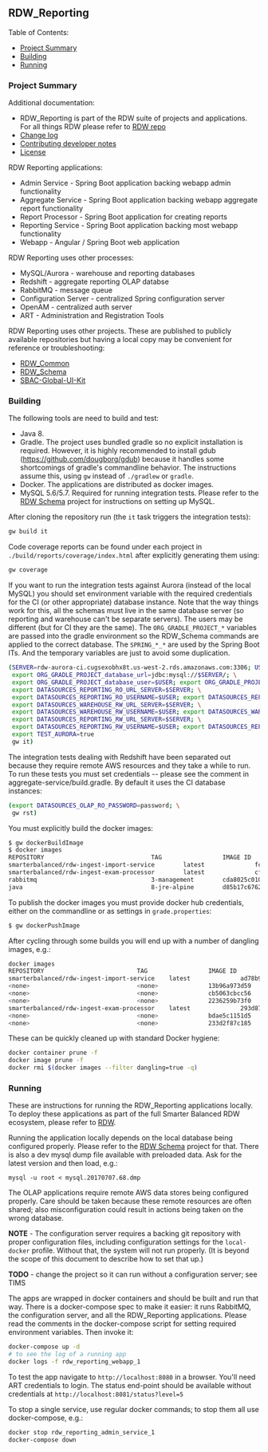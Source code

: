 ## RDW_Reporting

Table of Contents:
* [Project Summary](#project-summary)
* [Building](#building)
* [Running](#running)


### Project Summary
Additional documentation:
* RDW_Reporting is part of the RDW suite of projects and applications. For all things RDW please refer to [RDW repo](https://github.com/SmarterApp/RDW)
* [Change log](CHANGELOG.md)
* [Contributing developer notes](CONTRIBUTING.md)
* [License](LICENSE)

RDW Reporting applications:
* Admin Service - Spring Boot application backing webapp admin functionality
* Aggregate Service - Spring Boot application backing webapp aggregate report functionality
* Report Processor - Spring Boot application for creating reports
* Reporting Service - Spring Boot application backing most webapp functionality
* Webapp - Angular / Spring Boot web application

RDW Reporting uses other processes:
* MySQL/Aurora - warehouse and reporting databases
* Redshift - aggregate reporting OLAP databse
* RabbitMQ - message queue
* Configuration Server - centralized Spring configuration server
* OpenAM - centralized auth server
* ART - Administration and Registration Tools

RDW Reporting uses other projects. These are published to publicly available repositories but having a local
copy may be convenient for reference or troubleshooting:
* [RDW_Common](https://github.com/SmarterApp/RDW_Common)
* [RDW_Schema](https://github.com/SmarterApp/RDW_Schema)
* [SBAC-Global-UI-Kit](https://github.com/SmarterApp/SBAC-Global-UI-Kit)


### Building
The following tools are need to build and test:
* Java 8.
* Gradle. The project uses bundled gradle so no explicit installation is required. However, it is highly 
recommended to install gdub (https://github.com/dougborg/gdub) because it handles some shortcomings of 
gradle's commandline behavior. The instructions assume this, using `gw` instead of `./gradlew` or `gradle`.
* Docker. The applications are distributed as docker images.
* MySQL 5.6/5.7. Required for running integration tests. Please refer to the [RDW Schema](https://github.com/SmarterApp/RDW_Schema) 
project for instructions on setting up MySQL.

After cloning the repository run (the `it` task triggers the integration tests):
```bash
gw build it
```

Code coverage reports can be found under each project in `./build/reports/coverage/index.html` after explicitly 
generating them using:
```bash
gw coverage
``` 

If you want to run the integration tests against Aurora (instead of the local MySQL) you should set environment
variable with the required credentials for the CI (or other appropriate) database instance. Note that the way things
work for this, all the schemas must live in the same database server (so reporting and warehouse can't be separate
servers). The users may be different (but for CI they are the same). The `ORG_GRADLE_PROJECT_*` variables are passed
into the gradle environment so the RDW_Schema commands are applied to the correct database. The `SPRING_*_*` are used
by the Spring Boot ITs. And the temporary variables are just to avoid some duplication.
```bash
(SERVER=rdw-aurora-ci.cugsexobhx8t.us-west-2.rds.amazonaws.com:3306; USER=sbac; PSWD=password; \
 export ORG_GRADLE_PROJECT_database_url=jdbc:mysql://$SERVER/; \
 export ORG_GRADLE_PROJECT_database_user=$USER; export ORG_GRADLE_PROJECT_database_password=$PSWD; \
 export DATASOURCES_REPORTING_RO_URL_SERVER=$SERVER; \
 export DATASOURCES_REPORTING_RO_USERNAME=$USER; export DATASOURCES_REPORTING_RO_PASSWORD=$PSWD; \
 export DATASOURCES_WAREHOUSE_RW_URL_SERVER=$SERVER; \
 export DATASOURCES_WAREHOUSE_RW_USERNAME=$USER; export DATASOURCES_WAREHOUSE_RW_PASSWORD=$PSWD; \
 export DATASOURCES_REPORTING_RW_URL_SERVER=$SERVER; \
 export DATASOURCES_REPORTING_RW_USERNAME=$USER; export DATASOURCES_REPORTING_RW_PASSWORD=$PSWD; \
 export TEST_AURORA=true
 gw it)
```

The integration tests dealing with Redshift have been separated out because they require remote AWS resources
and they take a while to run. To run these tests you must set credentials -- please see the comment in 
aggregate-service/build.gradle. By default it uses the CI database instances:
```bash
(export DATASOURCES_OLAP_RO_PASSWORD=password; \
 gw rst)
```

You must explicitly build the docker images:
```bash
$ gw dockerBuildImage
$ docker images
REPOSITORY                              TAG                 IMAGE ID            CREATED             SIZE
smarterbalanced/rdw-ingest-import-service        latest              fc700c6e8518        14 minutes ago      131 MB
smarterbalanced/rdw-ingest-exam-processor        latest              cf83654e781f        9 seconds ago       130 MB
rabbitmq                                3-management        cda8025c010b        3 weeks ago         179 MB
java                                    8-jre-alpine        d85b17c6762e        6 weeks ago         108 MB
```
To publish the docker images you must provide docker hub credentials, either on the commandline or
as settings in `grade.properties`:
```bash
$ gw dockerPushImage
```

After cycling through some builds you will end up with a number of dangling images, e.g.:
```bash
docker images
REPOSITORY                          TAG                 IMAGE ID            CREATED             SIZE
smarterbalanced/rdw-ingest-import-service    latest              ad78b95ae39f        2 minutes ago       140 MB
<none>                              <none>              13b96a973d59        About an hour ago   140 MB
<none>                              <none>              cb5063cbcc56        2 hours ago         140 MB
<none>                              <none>              2236259b73f0        3 hours ago         140 MB
smarterbalanced/rdw-ingest-exam-processor    latest              293d8744377d        3 hours ago         132 MB
<none>                              <none>              bdae5c1151d5        24 hours ago        140 MB
<none>                              <none>              233d2f87c185        24 hours ago        132 MB
```
These can be quickly cleaned up with standard Docker hygiene:
```bash
docker container prune -f
docker image prune -f
docker rmi $(docker images --filter dangling=true -q)
```

### Running
These are instructions for running the RDW_Reporting applications locally. To deploy these applications
as part of the full Smarter Balanced RDW ecosystem, please refer to [RDW](https://github.com/SmarterApp/RDW).

Running the application locally depends on the local database being configured properly.
Please refer to the [RDW Schema](https://github.com/SmarterApp/RDW_Schema) project for that.
There is also a dev mysql dump file available with preloaded data. Ask for the latest version and then load, e.g.:
```
mysql -u root < mysql.20170707.68.dmp
```

The OLAP applications require remote AWS data stores being configured properly. Care should be taken because these
remote resources are often shared; also misconfiguration could result in actions being taken on the wrong database.

**NOTE** - The configuration server requires a backing git repository with proper configuration files,
including configuration settings for the `local-docker` profile. Without that, the system will not
run properly. (It is beyond the scope of this document to describe how to set that up.)   

**TODO** - change the project so it can run without a configuration server; see TIMS  

The apps are wrapped in docker containers and should be built and run that way. There is a docker-compose spec 
to make it easier: it runs RabbitMQ, the configuration server, and all the RDW_Reporting applications. Please 
read the comments in the docker-compose script for setting required environment variables. Then invoke it:
```bash
docker-compose up -d
# to see the log of a running app
docker logs -f rdw_reporting_webapp_1
```

To test the app navigate to `http://localhost:8080` in a browser. You'll need ART credentials to login.
The status end-point should be available without credentials at `http://localhost:8081/status?level=5`

To stop a single service, use regular docker commands; to stop them all use docker-compose, e.g.:
```bash
docker stop rdw_reporting_admin_service_1
docker-compose down
```
